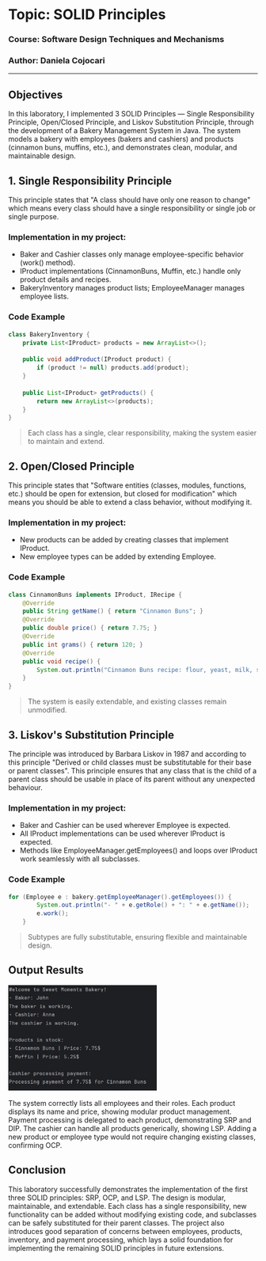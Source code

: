 # Topic: SOLID Principles

### Course: Software Design Techniques and Mechanisms
### Author: Daniela Cojocari

----

## Objectives
In this laboratory, I implemented 3 SOLID Principles — Single Responsibility Principle, Open/Closed Principle, and Liskov Substitution Principle, through the development of a Bakery Management System in Java. The 
system models a bakery with employees (bakers and cashiers) and products (cinnamon buns, muffins, etc.), and
demonstrates clean, modular, and maintainable design.

## 1. Single Responsibility Principle
This principle states that "A class should have only one reason to change" which means every class should have a 
single responsibility or single job or single purpose. 

### Implementation in my project:
- Baker and Cashier classes only manage employee-specific behavior (work() method).
- IProduct implementations (CinnamonBuns, Muffin, etc.) handle only product details and recipes.
- BakeryInventory manages product lists; EmployeeManager manages employee lists.

### Code Example
```java
class BakeryInventory {
    private List<IProduct> products = new ArrayList<>();

    public void addProduct(IProduct product) {
        if (product != null) products.add(product);
    }

    public List<IProduct> getProducts() {
        return new ArrayList<>(products);
    }
}
```
> Each class has a single, clear responsibility, making the system easier to maintain and extend.

## 2. Open/Closed Principle
This principle states that "Software entities (classes, modules, functions, etc.) should be open for extension, but
closed for modification" which means you should be able to extend a class behavior, without modifying it. 

### Implementation in my project:
- New products can be added by creating classes that implement IProduct.
- New employee types can be added by extending Employee.

### Code Example
```java
class CinnamonBuns implements IProduct, IRecipe {
    @Override
    public String getName() { return "Cinnamon Buns"; }
    @Override
    public double price() { return 7.75; }
    @Override
    public int grams() { return 120; }
    @Override
    public void recipe() {
        System.out.println("Cinnamon Buns recipe: flour, yeast, milk, sugar, butter, cinnamon. Knead, proof, roll, fill, bake.");
    }
}
```

> The system is easily extendable, and existing classes remain unmodified.

## 3. Liskov's Substitution Principle
The principle was introduced by Barbara Liskov in 1987 and according to this principle "Derived or child classes must
be substitutable for their base or parent classes". This principle ensures that any class that is the child of a parent 
class should be usable in place of its parent without any unexpected behaviour. 

### Implementation in my project:
- Baker and Cashier can be used wherever Employee is expected.
- All IProduct implementations can be used wherever IProduct is expected.
- Methods like EmployeeManager.getEmployees() and loops over IProduct work seamlessly with all subclasses.

### Code Example
```java
for (Employee e : bakery.getEmployeeManager().getEmployees()) {
        System.out.println("- " + e.getRole() + ": " + e.getName());
        e.work();
    }
```
> Subtypes are fully substitutable, ensuring flexible and maintainable design.

## Output Results

<img src="output.jpg" width="300">

The system correctly lists all employees and their roles. Each product displays its name and price, showing modular 
product management. Payment processing is delegated to each product, demonstrating SRP and DIP. The cashier can handle
all products generically, showing LSP. Adding a new product or employee type would not require changing existing
classes, confirming OCP.

## Conclusion
This laboratory successfully demonstrates the implementation of the first three SOLID principles: SRP, OCP, and LSP. 
The design is modular, maintainable, and extendable. Each class has a single responsibility, new functionality can be 
added without modifying existing code, and subclasses can be safely substituted for their parent classes. The project 
also introduces good separation of concerns between employees, products, inventory, and payment processing, which lays 
a solid foundation for implementing the remaining SOLID principles in future extensions.